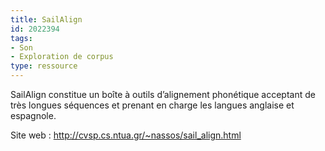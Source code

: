 ```yaml
---
title: SailAlign
id: 2022394
tags:
- Son
- Exploration de corpus
type: ressource
---
```


SailAlign constitue un boîte à outils d’alignement phonétique acceptant de très longues séquences et prenant en charge les langues anglaise et espagnole.

Site web : <http://cvsp.cs.ntua.gr/~nassos/sail_align.html>

